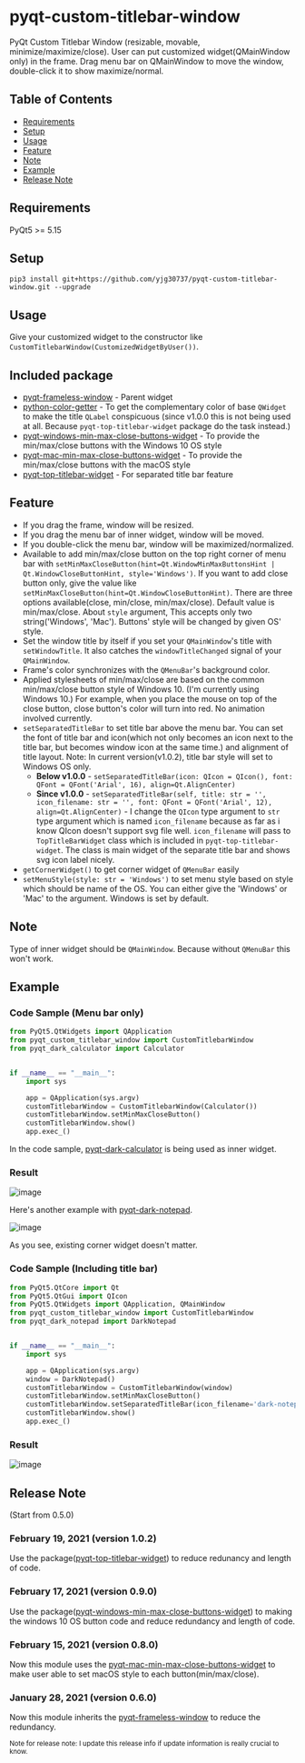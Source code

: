 # pyqt-custom-titlebar-window
PyQt Custom Titlebar Window (resizable, movable, minimize/maximize/close). User can put customized widget(QMainWindow only) in the frame. Drag menu bar on QMainWindow to move the window, double-click it to show maximize/normal.

## Table of Contents
* [Requirements](#requirements)
* [Setup](#setup)
* [Usage](#usage)
* [Feature](#feature)
* [Note](#note)
* [Example](#example)
* [Release Note](#release-note)

## Requirements
PyQt5 >= 5.15

## Setup
```pip3 install git+https://github.com/yjg30737/pyqt-custom-titlebar-window.git --upgrade```

## Usage
Give your customized widget to the constructor like ```CustomTitlebarWindow(CustomizedWidgetByUser())```.

## Included package
* <a href="https://github.com/yjg30737/pyqt-frameless-window.git">pyqt-frameless-window</a> - Parent widget
* <a href="https://github.com/yjg30737/python-color-getter.git">python-color-getter</a> - To get the complementary color of base ```QWidget``` to make the title ```QLabel``` conspicuous (since v1.0.0 this is not being used at all. Because ```pyqt-top-titlebar-widget``` package do the task instead.) 
* <a href="https://github.com/yjg30737/pyqt-windows-min-max-close-buttons-widget.git">pyqt-windows-min-max-close-buttons-widget</a> - To provide the min/max/close buttons with the Windows 10 OS style
* <a href="https://github.com/yjg30737/pyqt-mac-min-max-close-buttons-widget.git">pyqt-mac-min-max-close-buttons-widget</a> - To provide the min/max/close buttons with the macOS style
* <a href="https://github.com/yjg30737/pyqt-top-titlebar-widget.git">pyqt-top-titlebar-widget</a> - For separated title bar feature

## Feature
* If you drag the frame, window will be resized.
* If you drag the menu bar of inner widget, window will be moved.
* If you double-click the menu bar, window will be maximized/normalized.
* Available to add min/max/close button on the top right corner of menu bar with ```setMinMaxCloseButton(hint=Qt.WindowMinMaxButtonsHint | Qt.WindowCloseButtonHint, style='Windows')```. If you want to add close button only, give the value like ```setMinMaxCloseButton(hint=Qt.WindowCloseButtonHint)```. There are three options available(close, min/close, min/max/close). Default value is min/max/close. About ```style``` argument, This accepts only two string('Windows', 'Mac'). Buttons' style will be changed by given OS' style.  
* Set the window title by itself if you set your ```QMainWindow```'s title with ```setWindowTitle```. It also catches the ```windowTitleChanged``` signal of your ```QMainWindow```.
* Frame's color synchronizes with the ```QMenuBar```'s background color.
* Applied stylesheets of min/max/close are based on the common min/max/close button style of Windows 10. (I'm currently using Windows 10.) For example, when you place the mouse on top of the close button, close button's color will turn into red. No animation involved currently.
* ```setSeparatedTitleBar``` to set title bar above the menu bar. You can set the font of title bar and icon(which not only becomes an icon next to the title bar, but becomes window icon at the same time.) and alignment of title layout. Note: In current version(v1.0.2), title bar style will set to Windows OS only.
    * <b>Below v1.0.0</b> - ```setSeparatedTitleBar(icon: QIcon = QIcon(), font: QFont = QFont('Arial', 16), align=Qt.AlignCenter)```
    * <b>Since v1.0.0</b> - ```setSeparatedTitleBar(self, title: str = '', icon_filename: str = '', font: QFont = QFont('Arial', 12), align=Qt.AlignCenter)``` - I change the ```QIcon``` type argument to ```str``` type argument which is named ```icon_filename``` because as far as i know QIcon doesn't support svg file well. ```icon_filename``` will pass to ```TopTitleBarWidget``` class which is included in ```pyqt-top-titlebar-widget```. The class is main widget of the separate title bar and shows svg icon label nicely.
* ```getCornerWidget()``` to get corner widget of ```QMenuBar``` easily
* ```setMenuStyle(style: str = 'Windows')``` to set menu style based on style which should be name of the OS. You can either give the 'Windows' or 'Mac' to the argument. Windows is set by default.

## Note
Type of inner widget should be ```QMainWindow```. Because without ```QMenuBar``` this won't work.

## Example
### Code Sample (Menu bar only)

```python
from PyQt5.QtWidgets import QApplication
from pyqt_custom_titlebar_window import CustomTitlebarWindow
from pyqt_dark_calculator import Calculator


if __name__ == "__main__":
    import sys

    app = QApplication(sys.argv)
    customTitlebarWindow = CustomTitlebarWindow(Calculator())
    customTitlebarWindow.setMinMaxCloseButton()
    customTitlebarWindow.show()
    app.exec_()
```

In the code sample, <a href="https://github.com/yjg30737/pyqt-dark-calculator.git">pyqt-dark-calculator</a> is being used as inner widget.  

### Result

![image](https://user-images.githubusercontent.com/55078043/151106910-0bce8fa2-0cad-425c-8dda-18196536c3ac.png)

Here's another example with <a href="https://github.com/yjg30737/pyqt-dark-notepad.git">pyqt-dark-notepad</a>.

![image](https://user-images.githubusercontent.com/55078043/151106977-76a169cc-bcaf-4a46-8771-9216ee583b9f.png)

As you see, existing corner widget doesn't matter.

### Code Sample (Including title bar)

```python
from PyQt5.QtCore import Qt
from PyQt5.QtGui import QIcon
from PyQt5.QtWidgets import QApplication, QMainWindow
from pyqt_custom_titlebar_window import CustomTitlebarWindow
from pyqt_dark_notepad import DarkNotepad


if __name__ == "__main__":
    import sys

    app = QApplication(sys.argv)
    window = DarkNotepad()
    customTitlebarWindow = CustomTitlebarWindow(window)
    customTitlebarWindow.setMinMaxCloseButton()
    customTitlebarWindow.setSeparatedTitleBar(icon_filename='dark-notepad.svg')
    customTitlebarWindow.show()
    app.exec_()
```

### Result

![image](https://user-images.githubusercontent.com/55078043/154799161-912fa324-dbfd-469a-a1b6-e67d907eb828.png)

## Release Note
(Start from 0.5.0)
### February 19, 2021 (version 1.0.2)

Use the package(<a href="https://github.com/yjg30737/pyqt-top-titlebar-widget.git">pyqt-top-titlebar-widget</a>) to reduce redunancy and length of code.

### February 17, 2021 (version 0.9.0)

Use the package(<a href="https://github.com/yjg30737/pyqt-windows-min-max-close-buttons-widget.git">pyqt-windows-min-max-close-buttons-widget</a>) to making the windows 10 OS button code and reduce redundancy and length of code.

### February 15, 2021 (version 0.8.0)

Now this module uses the <a href="https://github.com/yjg30737/pyqt-mac-min-max-close-buttons-widget.git">pyqt-mac-min-max-close-buttons-widget</a> to make user able to set macOS style to each button(min/max/close).

### January 28, 2021 (version 0.6.0)

Now this module inherits the <a href="https://github.com/yjg30737/pyqt-frameless-window.git">pyqt-frameless-window</a> to reduce the redundancy.

<small>Note for release note: I update this release info if update information is really crucial to know.</small>
